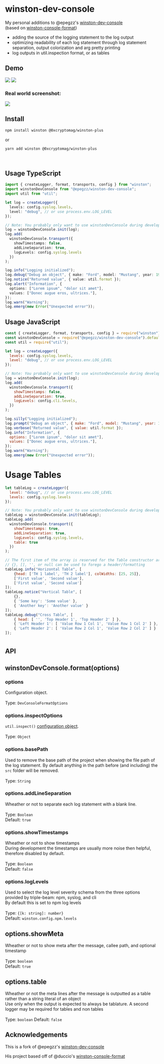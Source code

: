 # winston-dev-console

My personal additions to @epegzz's [winston-dev-console](https://github.com/epegzz/winston-dev-console.git)<br>
(based on [winston-console-format](https://github.com/duccio/winston-console-format))
* adding the source of the logging statement to the log output
* optimizing readability of each log statement through log statement separation, output colorization and arg pretty printing
* log outputs in util.inspection format, or as tables
   

## Demo

![](demo.png)
![](demo3.png)

### Real world screenshot:

![](demo2.png)

## Install

```bash
npm install winston @0xcryptomag/winston-plus
```

or

```bash
yarn add winston @0xcryptomag/winston-plus
```
<br>

## Usage TypeScript

```typescript
import { createLogger, format, transports, config } from "winston";
import winstonDevConsole from "@epegzz/winston-dev-console";
import util from "util";

let log = createLogger({
  levels: config.syslog.levels,
  level: "debug", // or use process.env.LOG_LEVEL
});

// Note: You probably only want to use winstonDevConsole during development
log = winstonDevConsole.init(log);
log.add(
  winstonDevConsole.transport({
    showTimestamps: false,
    addLineSeparation: true,
    logLevels: config.syslog.levels
  })
);

log.info("Logging initialized");
log.debug("Debug an object", { make: "Ford", model: "Mustang", year: 1969 });
log.notice("Returned value", { value: util.format });
log.alert("Information", {
  options: ["Lorem ipsum", "dolor sit amet"],
  values: ["Donec augue eros, ultrices."],
});
log.warn("Warning");
log.emerg(new Error("Unexpected error"));
```

## Usage JavaScript

```js
const { createLogger, format, transports, config } = require("winston");
const winstonDevConsole = require("@epegzz/winston-dev-console").default;
const util = require("util");

let log = createLogger({
  levels: config.syslog.levels,
  level: "debug", // or use process.env.LOG_LEVEL
});

// Note: You probably only want to use winstonDevConsole during development
log = winstonDevConsole.init(log);
log.add(
  winstonDevConsole.transport({
    showTimestamps: false,
    addLineSeparation: true,
    logLevels: config.cli.levels,
  })
);

log.silly("Logging initialized");
log.prompt("Debug an object", { make: "Ford", model: "Mustang", year: 1969 });
log.verbose("Returned value", { value: util.format });
log.info("Information", {
  options: ["Lorem ipsum", "dolor sit amet"],
  values: ["Donec augue eros, ultrices."],
});
log.warn("Warning");
log.emerg(new Error("Unexpected error"));
```

# Usage Tables

```js
let tableLog = createLogger({
  level: "debug", // or use process.env.LOG_LEVEL
  levels: config.syslog.levels
});

// Note: You probably only want to use winstonDevConsole during development
tableLog = winstonDevConsole.init(tableLog);
tableLog.add(
  winstonDevConsole.transport({
    showTimestamps: true,
    addLineSeparation: true,
    logLevels: config.syslog.levels,
    table: true
  })
);

// The first item of the array is reserved for the Table constructor argument which takes in an options object
// {}, [], '', or null can be used to forego a header/formatting
tableLog.info("Horizontal Table", [
    {head: ['TH 1 label', 'TH 2 label'], colWidths: [25, 25]},
    ['First value', 'Second value'],
    ['First value', 'Second value']
]);
tableLog.notice("Vertical Table", [
    {},
    { 'Some key': 'Some value' },
    { 'Another key': 'Another value' }
]);
tableLog.debug("Cross Table", [
    { head: [ '', 'Top Header 1', 'Top Header 2' ] },
    { 'Left Header 1': [ 'Value Row 1 Col 1', 'Value Row 1 Col 2' ] },
    { 'Left Header 2': [ 'Value Row 2 Col 1', 'Value Row 2 Col 2' ] }
]);
```

#

## API

## winstonDevConsole.format(options)

### options

Configuration object.<br><br>Type: `DevConsoleFormatOptions`

### options.inspectOptions

`util.inspect()` [configuration object](https://nodejs.org/api/util.html#util_util_inspect_object_options).<br><br> Type: `Object`<br> 

### options.basePath

Used to remove the base path of the project when showing the file path of the log statement.
By default anything in the path before (and including) the `src` folder will be removed.
<br><br>
Type: `String`<br>

### options.addLineSeparation

Wheather or not to separate each log statement with a blank line.
<br><br>
Type: `Boolean`<br>
Default: `true`<br>

### options.showTimestamps

Wheather or not to show timestamps<br>
During development the timestamps are usually more noise then helpful, therefore disabled by default.
<br><br>
Type: `Boolean`<br>
Default: `false`<br>

### options.logLevels

Used to select the log level severity schema from the three options provided by triple-beam: npm, syslog, and cli<br>
By default this is set to npm log levels
<br><br>
Type: `{[k: string]: number}`<br>
Default: `winston.config.npm.levels`<br>

## options.showMeta

Wheather or not to show meta after the message, callee path, and optional timestamp
<br><br>
Type: `boolean`<br>
Default: `true`<br>

## options.table

Wheather or not the meta lines after the message is outputted as a table rather than a string literal of an object<br>
Use only when the output is expected to always be tablature. A second logger may be required for tables and non tables
<br><br>
Type: `boolean`
Default: `false`

## Acknowledgements

This is a fork of @epegzz's [winston-dev-console](https://github.com/epegzz/winston-dev-console.git)

His project based off of @duccio's [winston-console-format](https://github.com/duccio/winston-console-format)